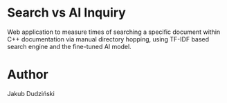 # Search vs AI Inquiry

Web application to measure times of searching a specific document
within C++ documentation via manual directory hopping, using TF-IDF
based search engine and the fine-tuned AI model.

# Author
Jakub Dudziński